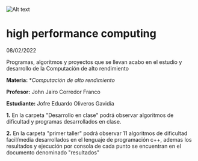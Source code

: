 

![Alt text](https://www.usergioarboleda.edu.co/wp-content/uploads/ultimatum/imagens/logo-mobile-UniversidadSergioArboleda.png)

# high performance computing

08/02/2022

Programas, algoritmos y proyectos que se llevan acabo en el estudio y desarrollo de la Computación de alto rendimiento  

**Materia:** **Computación de alto rendimiento*

 **Profesor:** John Jairo Corredor Franco
 
 **Estudiante:** Jofre Eduardo Oliveros Gavidia
 
 **1.** En la carpeta "Desarrollo en clase" podrá observar algoritmos de dificultad y programas
desarrollados en clase.

**2.** En la carpeta "primer taller" podrá observar 11 algoritmos de dificultad facil/media
desarrollados en el lenguaje de programación c++, ademas los resultados y ejecución por consola de cada punto se encuentran en el documento denominado "resultados"



